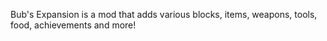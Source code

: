 Bub's Expansion is a mod that adds various blocks, items, weapons, tools, food, achievements and more!
